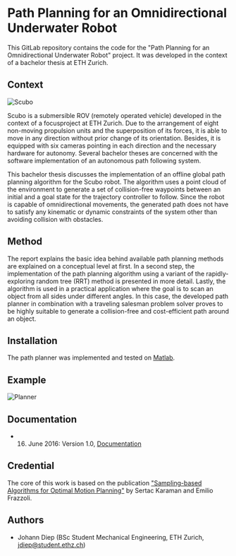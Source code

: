 # Path Planning for an Omnidirectional Underwater Robot

This GitLab repository contains the code for the "Path Planning for an Omnidirectional Underwater Robot" project. It was developed in the context of a bachelor thesis at ETH Zurich.

## Context

![Scubo](https://i.imgur.com/RVaz3Mf.png)

Scubo is a submersible ROV (remotely operated vehicle) developed in the context of a focusproject at ETH Zurich. Due to the arrangement of eight non-moving propulsion units and the superposition of its forces, it is able to move in any direction without prior change of its orientation. Besides, it is equipped with six cameras pointing in each direction and the necessary hardware for autonomy. Several bachelor theses are concerned with the software implementation of an autonomous path following system.

This bachelor thesis discusses the implementation of an offline global path planning algorithm for the Scubo robot. The algorithm uses a point cloud of the environment to generate a set of collision-free waypoints between an initial and a goal state for the trajectory controller to follow. Since the robot is capable of omnidirectional movements, the generated path does not have to satisfy any kinematic or dynamic constraints of the system other than avoiding collision with obstacles.

## Method

The report explains the basic idea behind available path planning methods are explained on a conceptual level at first. In a second step, the implementation of the path planning algorithm using a variant of the rapidly-exploring random tree (RRT) method is presented in more detail. Lastly, the algorithm is used in a practical application where the goal is to scan an object from all sides under different angles. In this case, the developed path planner in combination with a traveling salesman problem solver proves to be highly suitable to generate a collision-free and cost-efficient path around an object.

## Installation

The path planner was implemented and tested on [Matlab](https://ch.mathworks.com/de/products/matlab.html).


## Example

![Planner](https://i.imgur.com/D6qn3Gg.png)

## Documentation

* 16. June 2016: Version 1.0, [Documentation](https://gitlab.com/jdiep/bachelor-thesis/blob/master/BA%20Report/report.pdf)

## Credential

The core of this work is based on the publication ["Sampling-based Algorithms for Optimal Motion Planning"](https://arxiv.org/pdf/1105.1186.pdf) by Sertac Karaman and Emilio Frazzoli.

## Authors

* Johann Diep (BSc Student Mechanical Engineering, ETH Zurich, jdiep@student.ethz.ch)
